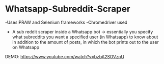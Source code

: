 # Whatsapp-Subreddit-Scraper
-Uses PRAW and Selenium frameworks 
-Chromedriver used 
- A sub reddit scraper inside a Whatsapp bot -> essentially you specify what subreddits you want a specified user (in Whatsapp) to know about in addition to the amount of posts, 
in which the bot prints out to the user on Whatsapp


DEMO: https://www.youtube.com/watch?v=bzbA2SOVznU
